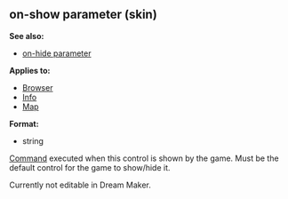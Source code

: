 ## on-show parameter (skin)
**See also:**
+   [on-hide parameter](/ref/%7Bskin%7D/param/on-hide.md) 
<!-- -->
**Applies to:**
+   [Browser](/ref/%7Bskin%7D/control/browser.md) 
+   [Info](/ref/%7Bskin%7D/control/info.md) 
+   [Map](/ref/%7Bskin%7D/control/map.md) 
<!-- -->
**Format:**
+   string


[Command](/ref/%7Bskin%7D/commands.md) executed when this control is
shown by the game. Must be the default control for the game to show/hide
it. 

Currently not editable in Dream Maker.